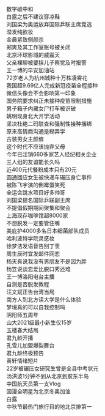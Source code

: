 数字碳中和  
白露之后不建议穿凉鞋  
刘国梁为奥运放弃国际乒联主席竞选  
湿发纯欲妆  
金晨紧致侧颜杀  
郑爽及其工作室账号被关闭  
北京环球影城的威震天  
父亲裸聊被要挟儿子察觉及时报警  
王一博的早安加油站  
72岁老人为杭州城种十万株凌霄花  
我国超9.69亿人完成新冠疫苗全程接种  
微信头像会不会影响第一印象  
国务院要求纠正未接种疫苗限制措施  
男子箱子内藏女尸打车被识破  
姚明现身北大开学活动  
坚决杜绝二码联查和强制性接种捆绑  
原来高情商沟通是糊弄学  
古装男女主颜值  
这个时代不应该抛弃父母  
今年已注销660多家艺人经纪相关企业  
三人组的友谊能长久吗  
近400元代餐粉成本只有20元  
圆通回应女生被快递车碾压身亡事件  
被陈飞宇演的倒霉蛋笑死  
全运会跳水项目好多帅哥  
刘国梁提名国际乒联副主席  
不提倡假期期间聚集和聚会  
上海现存咖啡馆超8000家  
不想脱发一定要管住嘴  
美庇护4000多名日本细菌部队成员  
哈利波特学院灵感妆  
徐梦洁发语音告别丁羡  
周生辰时宜发邮件网恋  
杨天真说我没有男朋友不是因为胖  
杨笠说谈恋爱比脱口秀还难  
王一博洛阳电台主播  
自测是否脱发教程  
汪文斌正告台湾当局  
南方人到北方读大学是什么体验  
梦境真的可以自我控制吗  
阴阳师五周年  
山大2021级最小新生仅15岁  
玉楼春大结局  
君九龄开播  
孔雪儿加盟爆裂舞台  
君九龄终极预告  
黄轩情绪短片  
22岁被碾压女研究生曾是全县中考状元  
汤洪波1分钟不到从北京到胶东半岛  
中国航天员第一支Vlog  
国漫全明星为北京冬奥加油  
白露  
中秋节最热门旅行目的地北京排第一  

